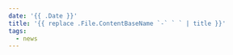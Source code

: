 ```yaml
---
date: '{{ .Date }}'
title: '{{ replace .File.ContentBaseName `-` ` ` | title }}'
tags:
  - news
---
```

